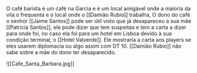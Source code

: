 O café barista é um café na Garcia e é um local amigável onde a maioria da vila o frequenta e o local onde o [[Damião Rubio]] trabalha, O dono do café o senhor [[Jaime Santos]] pode ser útil visto que já desapareceu a sua mãe [[Patrícia Santos]], ele pode dizer que tem suspeitas e tem a carta a dizer para onde foi, no caso ela foi para um hotel em Lisboa devido à sua condição terminal, o [[Hotel Valverde]].
Ele mostraria a carta aos players se eles usarem diplomacia ou algo assim com DT 10.
[[Damião Rubio]] não sabe sobre a mãe do dono ter desaparecido.

![[Cafe_Santa_Barbara.jpg]]